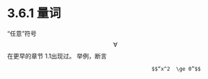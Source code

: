 # 3.6.1 量词

“任意”符号 $$\forall$$在更早的章节 1.1出现过。 举例，断言

                                                   $$“x^2  \ge 0”$$ 

